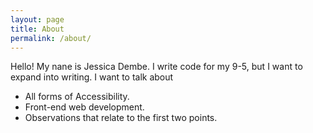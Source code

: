 ```yaml
---
layout: page
title: About
permalink: /about/
---
```


Hello! My nane is Jessica Dembe. I write code for my 9-5, but I want to expand into writing. I want to talk about 
- All forms of Accessibility. 
- Front-end web development.
- Observations that relate to the first two points.